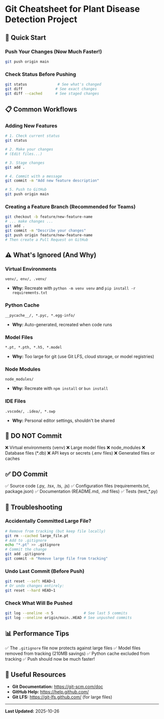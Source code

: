 # Git Cheatsheet for Plant Disease Detection Project

## 🚀 Quick Start

### Push Your Changes (Now Much Faster!)
```bash
git push origin main
```

### Check Status Before Pushing
```bash
git status              # See what's changed
git diff               # See exact changes
git diff --cached      # See staged changes
```

## 📋 Common Workflows

### Adding New Features
```bash
# 1. Check current status
git status

# 2. Make your changes
# (Edit files...)

# 3. Stage changes
git add .

# 4. Commit with a message
git commit -m "Add new feature description"

# 5. Push to GitHub
git push origin main
```

### Creating a Feature Branch (Recommended for Teams)
```bash
git checkout -b feature/new-feature-name
# ... make changes ...
git add .
git commit -m "Describe your changes"
git push origin feature/new-feature-name
# Then create a Pull Request on GitHub
```

## ⚠️ What's Ignored (And Why)

### Virtual Environments
```
venv/, env/, .venv/
```
- **Why:** Recreate with `python -m venv venv` and `pip install -r requirements.txt`

### Python Cache
```
__pycache__/, *.pyc, *.egg-info/
```
- **Why:** Auto-generated, recreated when code runs

### Model Files
```
*.pt, *.pth, *.h5, *.model
```
- **Why:** Too large for git (use Git LFS, cloud storage, or model registries)

### Node Modules
```
node_modules/
```
- **Why:** Recreate with `npm install` or `bun install`

### IDE Files
```
.vscode/, .idea/, *.swp
```
- **Why:** Personal editor settings, shouldn't be shared

## 🛑 DO NOT Commit

❌ Virtual environments (venv)
❌ Large model files
❌ node_modules
❌ Database files (*.db)
❌ API keys or secrets (.env files)
❌ Generated files or caches

## ✅ DO Commit

✅ Source code (.py, .tsx, .ts, .js)
✅ Configuration files (requirements.txt, package.json)
✅ Documentation (README.md, .md files)
✅ Tests (test_*.py)

## 🐛 Troubleshooting

### Accidentally Committed Large File?
```bash
# Remove from tracking (but keep file locally)
git rm --cached large_file.pt
# Add to .gitignore
echo "*.pt" >> .gitignore
# Commit the change
git add .gitignore
git commit -m "Remove large file from tracking"
```

### Undo Last Commit (Before Push)
```bash
git reset --soft HEAD~1
# Or undo changes entirely:
git reset --hard HEAD~1
```

### Check What Will Be Pushed
```bash
git log --oneline -n 5              # See last 5 commits
git log --oneline origin/main..HEAD # See unpushed commits
```

## 📊 Performance Tips

✅ The `.gitignore` file now protects against large files
✅ Model files removed from tracking (210MB savings)
✅ Python cache excluded from tracking
✅ Push should now be much faster!

## 🔗 Useful Resources

- **Git Documentation:** https://git-scm.com/doc
- **GitHub Help:** https://help.github.com/
- **Git LFS:** https://git-lfs.github.com/ (for large files)

---
**Last Updated:** 2025-10-26

